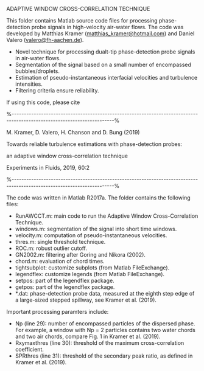 ADAPTIVE WINDOW CROSS-CORRELATION TECHNIQUE

This folder contains Matlab source code files for processing phase-detection probe signals in high-velocity air-water flows. 
The code was developed by Matthias Kramer (matthias_kramer@hotmail.com) and Daniel Valero (valero@fh-aachen.de).

- Novel technique for processing dualt-tip phase-detection probe signals in air-water flows.
- Segmentation of the signal based on a small number of encompassed bubbles/droplets.
- Estimation of pseudo-instantaneous interfacial velocities and turbulence intensities.
- Filtering criteria ensure reliability.


If using this code, please cite

%------------------------------------------------------------------------------------------------------------------------%

M. Kramer, D. Valero, H. Chanson and D. Bung (2019)

Towards reliable turbulence estimations with phase-detection probes:

an adaptive window cross-correlation technique

Experiments in Fluids, 2019, 60:2

%------------------------------------------------------------------------------------------------------------------------%


The code was written in Matlab R2017a. The folder contains the following files:
- RunAWCCT.m: main code to run the Adaptive Window Cross-Correlation Technique.
- windows.m: segmentation of the signal into short time windows.
- velocity.m: computation of pseudo-instantaneous velocities.
- thres.m: single threshold technique.
- ROC.m: robust outlier cutoff.
- GN2002.m: filtering after Goring and Nikora (2002).
- chord.m: evaluation of chord times.
- tightsubplot: customize subplots (from Matlab FileExchange).
- legendflex: customize legends (from Matlab FileExchange).
- setpos: part of the legendflex package.
- getpos: part of the legendflex package. 
- *.dat: phase-detection probe data, measured at the eighth step edge of a large-sized stepped spillway, see Kramer et al. (2019).


Important processing paramters include:
- Np (line 29): number of encompassed particles of the dispersed phase. For example, a window with 
Np = 2 particles contains two water chords and two air chords, compare Fig. 1 in Kramer et al. (2019).
- Rxymaxthres (line 30): threshold of the maximum cross-correlation coefficient.
- SPRthres (line 31): threshold of the secondary peak ratio, as defined in Kramer et al. (2019).
 
